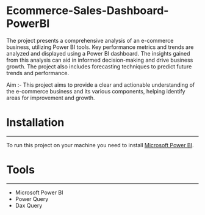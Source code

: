 # Ecommerce-Sales-Dashboard-PowerBI
The project presents a comprehensive analysis of an e-commerce business, utilizing Power BI tools. Key performance metrics and trends are analyzed and displayed using a Power BI dashboard. The insights gained from this analysis can aid in informed decision-making and drive business growth. The project also includes forecasting techniques to predict future trends and performance.

Aim :- This project aims to provide a clear and actionable understanding of the e-commerce business and its various components, helping identify areas for improvement and growth.

# Installation
-----
To run this project on your machine you need to install  [Microsoft Power BI]([www.google.com](https://powerbi.microsoft.com/en-us/downloads/)https://powerbi.microsoft.com/en-us/downloads/).

# Tools
-----
* Microsoft Power BI 
* Power Query 
* Dax Query 
